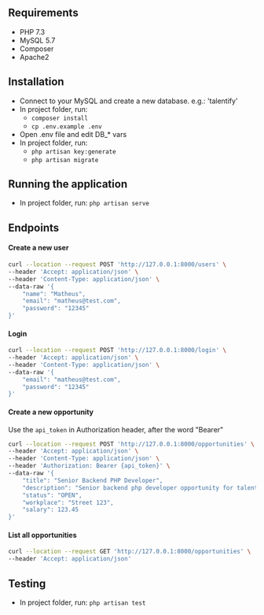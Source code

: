 ## Requirements

- PHP 7.3
- MySQL 5.7
- Composer
- Apache2

## Installation

- Connect to your MySQL and create a new database. e.g.: 'talentify'
- In project folder, run:
    - `composer install`
    - `cp .env.example .env`
- Open .env file and edit DB_* vars 
- In project folder, run:
    - `php artisan key:generate`
    - `php artisan migrate`

## Running the application

- In project folder, run: `php artisan serve`

## Endpoints

#### Create a new user

```bash
curl --location --request POST 'http://127.0.0.1:8000/users' \
--header 'Accept: application/json' \
--header 'Content-Type: application/json' \
--data-raw '{
    "name": "Matheus",
    "email": "matheus@test.com",
    "password": "12345" 
}'
```

#### Login

```bash
curl --location --request POST 'http://127.0.0.1:8000/login' \
--header 'Accept: application/json' \
--header 'Content-Type: application/json' \
--data-raw '{
    "email": "matheus@test.com",
    "password": "12345"
}'
```

#### Create a new opportunity

Use the `api_token` in Authorization header, after the word "Bearer"

```bash
curl --location --request POST 'http://127.0.0.1:8000/opportunities' \
--header 'Accept: application/json' \
--header 'Content-Type: application/json' \
--header 'Authorization: Bearer {api_token}' \
--data-raw '{
    "title": "Senior Backend PHP Developer",
    "description": "Senior backend php developer opportunity for talentify",
    "status": "OPEN",
    "workplace": "Street 123",
    "salary": 123.45
}'
```

#### List all opportunities

```bash
curl --location --request GET 'http://127.0.0.1:8000/opportunities' \
--header 'Accept: application/json'
```

## Testing

- In project folder, run: `php artisan test`

